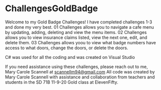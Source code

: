 # ChallengesGoldBadge
Welcome to my Gold Badge Challenges!
I have completed challenges 1-3 and done my very best.
01 Challenges allows you to navigate a cafe menu by updating, adding, deleting and view the menu items.
02 Challenges allows you to view insurance claims listed, view the next one, edit, and delete them.
03 Challenges allows yoou to view what badge numbers have access to what doors, change the doors, or delete the doors. 

C# was used for all the coding and was created on Visual Studio

If you need assistance using these challenges, please reach out to me, Mary Carole Scannell at scannellm94@gmail.com
All code was created by Mary Carole Scannell with assistance and collaboration from teachers and students in the SD 71B 11-9-20 Gold class at ElevenFifty.

